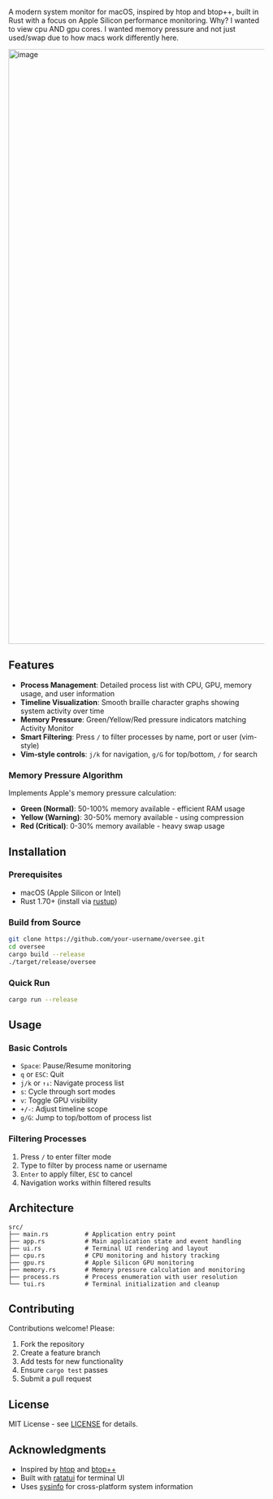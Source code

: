 
A modern system monitor for macOS, inspired by htop and btop++, built in Rust with a focus on Apple Silicon performance monitoring.
Why? I wanted to view cpu AND gpu cores. I wanted memory pressure and not just used/swap due to how macs work differently here.

<img width="1800" height="1169" alt="image" src="https://github.com/user-attachments/assets/7a4fa4ef-be54-44be-ac41-e94fccfc6891" />


## Features

- **Process Management**: Detailed process list with CPU, GPU, memory usage, and user information
- **Timeline Visualization**: Smooth braille character graphs showing system activity over time
- **Memory Pressure**: Green/Yellow/Red pressure indicators matching Activity Monitor
- **Smart Filtering**: Press `/` to filter processes by name, port or user (vim-style)
- **Vim-style controls**: `j/k` for navigation, `g/G` for top/bottom, `/` for search

### Memory Pressure Algorithm
Implements Apple's memory pressure calculation:
- **Green (Normal)**: 50-100% memory available - efficient RAM usage
- **Yellow (Warning)**: 30-50% memory available - using compression
- **Red (Critical)**: 0-30% memory available - heavy swap usage



## Installation

### Prerequisites
- macOS (Apple Silicon or Intel)
- Rust 1.70+ (install via [rustup](https://rustup.rs/))

### Build from Source
```bash
git clone https://github.com/your-username/oversee.git
cd oversee
cargo build --release
./target/release/oversee
```

### Quick Run
```bash
cargo run --release
```

## Usage

### Basic Controls
- `Space`: Pause/Resume monitoring
- `q` or `ESC`: Quit
- `j/k` or `↑↓`: Navigate process list
- `s`: Cycle through sort modes
- `v`: Toggle GPU visibility
- `+/-`: Adjust timeline scope
- `g/G`: Jump to top/bottom of process list

### Filtering Processes
1. Press `/` to enter filter mode
2. Type to filter by process name or username
3. `Enter` to apply filter, `ESC` to cancel
4. Navigation works within filtered results


## Architecture

```
src/
├── main.rs          # Application entry point
├── app.rs           # Main application state and event handling
├── ui.rs            # Terminal UI rendering and layout
├── cpu.rs           # CPU monitoring and history tracking
├── gpu.rs           # Apple Silicon GPU monitoring  
├── memory.rs        # Memory pressure calculation and monitoring
├── process.rs       # Process enumeration with user resolution
└── tui.rs           # Terminal initialization and cleanup
```

## Contributing

Contributions welcome! Please:
1. Fork the repository
2. Create a feature branch
3. Add tests for new functionality
4. Ensure `cargo test` passes
5. Submit a pull request

## License

MIT License - see [LICENSE](LICENSE) for details.

## Acknowledgments

- Inspired by [htop](https://htop.dev/) and [btop++](https://github.com/aristocratos/btop)
- Built with [ratatui](https://github.com/tui-rs-revival/ratatui) for terminal UI
- Uses [sysinfo](https://github.com/GuillaumeGomez/sysinfo) for cross-platform system information
